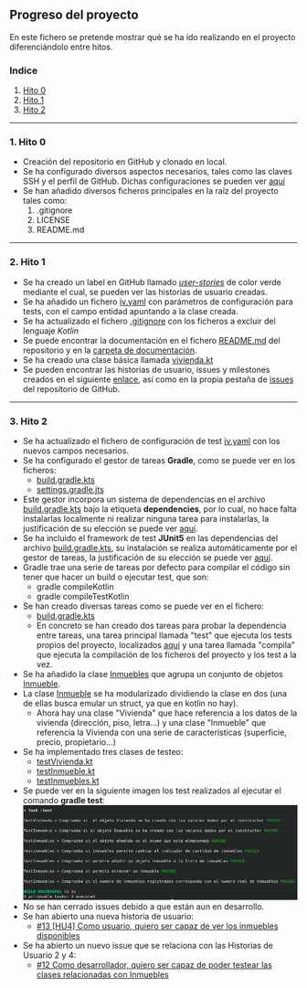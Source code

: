 ## Progreso del proyecto

En este fichero se pretende mostrar qué se ha ido realizando en el proyecto diferenciándolo entre hitos.

### Indice

1. [Hito 0](#id0)
2. [Hito 1](#id1)
3. [Hito 2](#id2)


---
### 1. Hito 0 <a id="id0"></a>

- Creación del repositorio en GitHub y clonado en local.
- Se ha configurado diversos aspectos necesarios, tales como las claves SSH y el perfil de GitHub. Dichas configuraciones se pueden ver [aquí](config.md)
- Se han añadido diversos ficheros principales en la raíz del proyecto tales como:
    1. .gitignore
    2. LICENSE
    3. README.md

---
### 2. Hito 1 <a id="id1"></a>

- Se ha creado un label en GitHub llamado [*user-stories*](https://github.com/rauldpm/InmobilIV/labels/user-stories) de color verde mediante el cual, se pueden ver las historias de usuario creadas.
- Se ha añadido un fichero [iv.yaml](../iv.yaml) con parámetros de configuración para tests, con el campo entidad apuntando a la clase creada.
- Se ha actualizado el fichero [.gitignore](../.gitignore) con los ficheros a excluir del lenguaje *Kotlin*
- Se puede encontrar la documentación en el fichero [README.md](../README.md) del repositorio y en la [carpeta de documentación](../docs/).
- Se ha creado una clase básica llamada [vivienda.kt](../src/main/kotlin/com/inmobiliv/vivienda.kt)
- Se pueden encontrar las historias de usuario, issues y milestones creados en el siguiente [enlace](issues.md), así como en la propia pestaña de [issues](https://github.com/rauldpm/InmobilIV/issues) del repositorio de GitHub.


---
### 3. Hito 2 <a id="id2"></a>

- Se ha actualizado el fichero de configuración de test [iv.yaml](../iv.yaml) con los nuevos campos necesarios.
- Se ha configurado el gestor de tareas **Gradle**, como se puede ver en los ficheros:
  - [build.gradle.kts](../build.gradle.kts)
  - [settings.gradle.jts](../settings.gradle.kts)
- Este gestor incorpora un sistema de dependencias en el archivo [build.gradle.kts](../build.gradle.kts) bajo la etiqueta **dependencies**, por lo cual, no hace falta instalarlas localmente ni realizar ninguna tarea para instalarlas, la justificación de su elección se puede ver [aquí](./tools.md).
- Se ha incluido el framework de test **JUnit5** en las dependencias del archivo [build.gradle.kts](../build.gradle.kts), su instalación se realiza automáticamente por el gestor de tareas, la justificación de su elección se puede ver [aquí](./tools.md).
- Gradle trae una serie de tareas por defecto para compilar el código sin tener que hacer un build o ejecutar test, que son:
    - gradle compileKotlin
    - gradle compileTestKotlin
- Se han creado diversas tareas como se puede ver en el fichero:
  - [build.gradle.kts](../build.gradle.kts)
  - En concreto se han creado dos tareas para probar la dependencia entre tareas, una tarea principal llamada "test" que ejecuta los tests propios del proyecto, localizados [aquí](../src/test/kotlin/com/inmobiliv/) y una tarea llamada "compila" que ejecuta la compilación de los ficheros del proyecto y los test a la vez.
- Se ha añadido la clase [Inmuebles](../src/main/kotlin/com/inmobiliv/inmuebles.kt) que agrupa un conjunto de objetos [Inmueble](../src/main/kotlin/com/inmobiliv/inmueble.kt).
- La clase [Inmueble](../src/main/kotlin/com/inmobiliv/inmueble.kt) se ha modularizado dividiendo la clase en dos (una de ellas busca emular un struct, ya que en kotlin no hay). 
  - Ahora hay una clase "Vivienda" que hace referencia a los datos de la vivienda (dirección, piso, letra...) y una clase "Inmueble" que referencia la Vivienda con una serie de características (superficie, precio, propietario...)
- Se ha implementado tres clases de testeo:
  - [testVivienda.kt](../src/test/kotlin/com/inmobiliv/testVivienda.kt)
  - [testInmueble.kt](../src/test/kotlin/com/inmobiliv/testInmueble.kt)
  - [testInmuebles.kt](../src/test/kotlin/com/inmobiliv/testInmuebles.kt)
- Se puede ver en la siguiente imagen los test realizados al ejecutar el comando **gradle test**:
![tests_funcionando](../docs/img/test_funcionando.png)
- No se han cerrado issues debido a que están aun en desarrollo.
- Se han abierto una nueva historia de usuario:
  - [#13 [HU4] Como usuario, quiero ser capaz de ver los inmuebles disponibles](https://github.com/rauldpm/InmobilIV/issues/13)
- Se ha abierto un nuevo issue que se relaciona con las Historias de Usuario 2 y 4:
  - [#12 Como desarrollador, quiero ser capaz de poder testear las clases relacionadas con Inmuebles](https://github.com/rauldpm/InmobilIV/issues/12)


